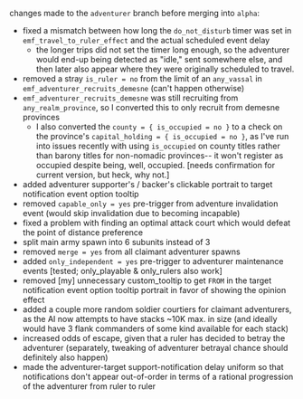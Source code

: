 changes made to the `adventurer` branch before merging into `alpha`:

- fixed a mismatch between how long the `do_not_disturb` timer was set in `emf_travel_to_ruler_effect` and the actual scheduled event delay
  - the longer trips did not set the timer long enough, so the adventurer would end-up being detected as "idle," sent somewhere else, and then later also appear where they were originally scheduled to travel.
- removed a stray `is_ruler = no` from the limit of an `any_vassal` in `emf_adventurer_recruits_demesne` (can't happen otherwise)
- `emf_adventurer_recruits_demesne` was still recruiting from `any_realm_province`, so I converted this to only recruit from demesne provinces
  - I also converted the `county = { is_occupied = no }` to a check on the province's `capital_holding = { is_occupied = no }`, as I've run into issues recently with using `is_occupied` on county titles rather than barony titles for non-nomadic provinces-- it won't register as occupied despite being, well, occupied. [needs confirmation for current version, but heck, why not.]
- added adventurer supporter's / backer's clickable portrait to target notification event option tooltip
- removed `capable_only = yes` pre-trigger from adventure invalidation event (would skip invalidation due to becoming incapable)
- fixed a problem with finding an optimal attack court which would defeat the point of distance preference
- split main army spawn into 6 subunits instead of 3
- removed `merge = yes` from all claimant adventurer spawns
- added `only_independent = yes` pre-trigger to adventurer maintenance events [tested; only_playable & only_rulers also work]
- removed [my] unnecessary custom_tooltip to get `FROM` in the target notification event option tooltip portrait in favor of showing the opinion effect
- added a couple more random soldier courtiers for claimant adventurers, as the AI now attempts to have stacks ~10K max. in size (and ideally would have 3 flank commanders of some kind available for each stack)
- increased odds of escape, given that a ruler has decided to betray the adventurer (separately, tweaking of adventurer betrayal chance should definitely also happen)
- made the adventurer-target support-notification delay uniform so that notifications don't appear out-of-order in terms of a rational progression of the adventurer from ruler to ruler
